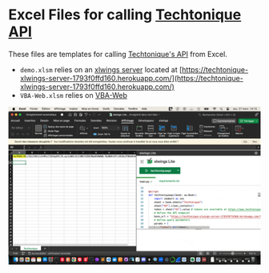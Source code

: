 
# Excel Files for calling [Techtonique API](https://www.techtonique.net/about)

These files are templates for calling [Techtonique's API](https://www.techtonique.net/howtoapi) from Excel. 

- `demo.xlsm` relies on an [xlwings server](https://server.xlwings.org/en/latest/) located at [https://techtonique-xlwings-server-1793f0ffd160.herokuapp.com/](https://techtonique-xlwings-server-1793f0ffd160.herokuapp.com/)
- `VBA-Web.xlsm` relies on [VBA-Web](https://github.com/VBA-tools/VBA-Web)


![png](xlwings-lite.gif)
